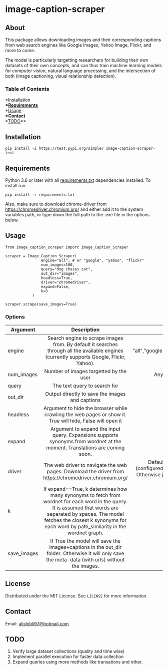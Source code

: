 # image-caption-scraper

## About

This package allows downloading images and their corresponding captions from web search engines like Google Images, Yahoo Image, Flickr, and more to come.

The model is particularly targetting researchers for building their own datasets of their own concepts, and can thus train machine learning models for computer vision, natural language processing, and the intersection of both (image captioning, visual relationship detection).

### Table of Contents
*[Installation](#Installation)**<br>
*[Requirements](#Requirements)**<br>
*[Usage](#Usage)**<br>
*[Contact](#Contact)**<br>
*[TODO](#TODO)**<br>

## Installation
`pip install -i https://test.pypi.org/simple/ image-caption-scraper-test`

## Requirements
Python 3.6 or later with all [requirements.txt](https://github.com/alishibli97/image-caption-scraper/blob/main/requirements.txt) dependencies installed. To install run:

`pip install -r requirements.txt`

Also, make sure to download chrome-driver from https://chromedriver.chromium.org/ and either add it to the system variables path, or type down the full path to the .exe file in the options below.

## Usage
```
from image_caption_scraper import Image_Caption_Scraper

scraper = Image_Caption_Scraper(
                engine="all", # or "google", "yahoo", "flickr"
                num_images=100,
                query="dog chases cat",
                out_dir="images",
                headless=True,
                driver="chromedriver",
                expand=False,
                k=3
            )

scraper.scrape(save_images=True)
```
### Options
| Argument        | Description           | Options  |
| ------------- |:-------------:| -----:|
| engine      | Search engine to scrape images from. By default it searches through all the available engines (currently supports Google, Flickr, Yahoo). | "all","google","flickr","yahoo" |
| num_images      | Number of images targetted by the user      |  Any number (int) > 0 |
| query | The text query to search for      | Any text query |
| out_dir | Output directly to save the images and captions      |  Any text string |
| headless | Argument to hide the browser while crawling the web pages or show it. True will hide, False will open it  | 'True' or 'False' |
| expand | Argument to expand the input query. Expansions supports synonyms from wordnet at the moment. Translations are coming soon.   | 'True' or 'False' |
| driver | The web driver to navigate the web pages. Download the driver from https://chromedriver.chromium.org/ | Default='chromedriver' (configured in System Path). Otherwise just type the path to the .exe file |
| k | If expand==True, k determines how many synonyms to fetch from wordnet for each word in the query. It is assumed that words are separated by spaces. The model fetches the closest k synonyms for each word by path_similarity in the wordnet graph.   | 'True' or 'False' |
| save_images | If True the model will save the images+captions in the out_dir folder. Otherwise it will only save the meta-data (with urls) without the images. | 'True' or 'False' |

## License

Distributed under the MIT License. See `LICENSE` for more information.

## Contact
Email: alishibli97@hotmail.com

## TODO
1. Verify large dataset collections (quality and time wise)
2. Implement parallel execution for faster data collection
3. Expand queries using more methods like transations and other.
